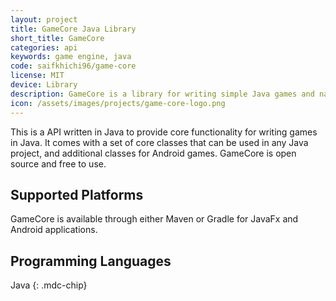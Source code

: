 ```yaml
---
layout: project
title: GameCore Java Library
short_title: GameCore
categories: api
keywords: game engine, java
code: saifkhichi96/game-core
license: MIT
device: Library
description: GameCore is a library for writing simple Java games and native Android games.
icon: /assets/images/projects/game-core-logo.png
---
```


This is a API written in Java to provide core functionality for writing games in Java. It comes with a set of core classes that can be used in any Java project, and additional classes for Android games. GameCore is open source and free to use.

## Supported Platforms

GameCore is available through either Maven or Gradle for JavaFx and Android applications.

## Programming Languages

Java
{: .mdc-chip}
